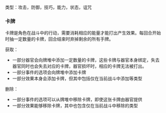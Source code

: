 类型：攻击，防御，技巧，能力，状态，诅咒

### 卡牌



卡牌是角色在战斗中的行动，需要消耗相应的能量才能打出产生效果。每回合开始时抽一定数量的卡牌，回合结束时弃掉剩余的所有手牌。

获取：

- 一部分器官会向牌堆中添加一定数量的卡牌，这些卡牌与器官本身绑定，失去器官同时也会失去对应的卡牌，器官损坏时，相应的卡牌无法被打出。
- 一部分事件的选项会向牌堆中添加卡牌
- 一部分效果本身会添加卡牌，但其中包括仅在当前战斗中添加等类型

删除：

- 一部分事件的选项可以从牌堆中移除卡牌，即使这张卡牌由器官提供
- 一部分效果能够移除卡牌，其中也包含仅在当前战斗中移除的类型